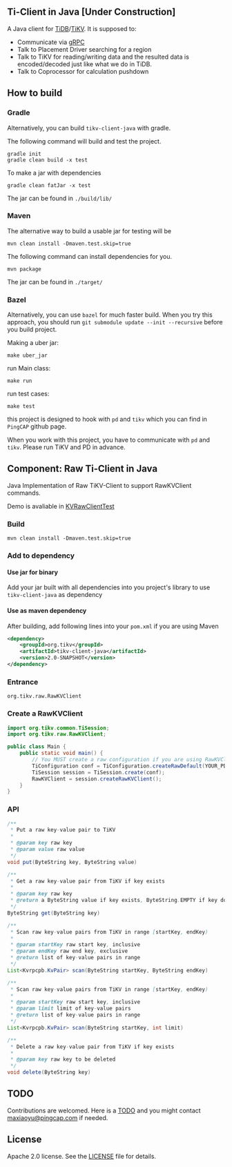 ## Ti-Client in Java [Under Construction]

A Java client for [TiDB](https://github.com/pingcap/tidb)/[TiKV](https://github.com/tikv/tikv).
It is supposed to:
+ Communicate via [gRPC](http://www.grpc.io/)
+ Talk to Placement Driver searching for a region
+ Talk to TiKV for reading/writing data and the resulted data is encoded/decoded just like what we do in TiDB.
+ Talk to Coprocessor for calculation pushdown

## How to build

### Gradle

Alternatively, you can build `tikv-client-java` with gradle.

The following command will build and test the project.

```
gradle init
gradle clean build -x test
```

To make a jar with dependencies

```
gradle clean fatJar -x test
```

The jar can be found in `./build/lib/`

### Maven

The alternative way to build a usable jar for testing will be

```
mvn clean install -Dmaven.test.skip=true
```

The following command can install dependencies for you.

```
mvn package
```

The jar can be found in `./target/`

### Bazel

Alternatively, you can use `bazel` for much faster build. When you try this approach, you should run `git submodule update --init --recursive` before you build project.

Making a uber jar:

```
make uber_jar
```

run Main class:

```
make run
```

run test cases:

```
make test
```

this project is designed to hook with `pd` and `tikv` which you can find in `PingCAP` github page.

When you work with this project, you have to communicate with `pd` and `tikv`. Please run TiKV and PD in advance.

## Component: Raw Ti-Client in Java

Java Implementation of Raw TiKV-Client to support RawKVClient commands.

Demo is avaliable in [KVRawClientTest](https://github.com/birdstorm/KVRawClientTest/)

### Build
```
mvn clean install -Dmaven.test.skip=true
```

### Add to dependency

#### Use jar for binary

Add your jar built with all dependencies into you project's library to use `tikv-client-java` as dependency

#### Use as maven dependency

After building, add following lines into your `pom.xml` if you are using Maven

```xml
<dependency>
	<groupId>org.tikv</groupId>
	<artifactId>tikv-client-java</artifactId>
	<version>2.0-SNAPSHOT</version>
</dependency>
```

### Entrance
`org.tikv.raw.RawKVClient`

### Create a RawKVClient

```java
import org.tikv.common.TiSession;
import org.tikv.raw.RawKVClient;

public class Main {
	public static void main() {
		// You MUST create a raw configuration if you are using RawKVClient.
		TiConfiguration conf = TiConfiguration.createRawDefault(YOUR_PD_ADDRESSES);
		TiSession session = TiSession.create(conf);
		RawKVClient = session.createRawKVClient();
	}
}
```

### API

```java
/**
 * Put a raw key-value pair to TiKV
 *
 * @param key raw key
 * @param value raw value
 */
void put(ByteString key, ByteString value)
```

```java
/**
 * Get a raw key-value pair from TiKV if key exists
 *
 * @param key raw key
 * @return a ByteString value if key exists, ByteString.EMPTY if key does not exist
 */
ByteString get(ByteString key)
```

```java
/**
 * Scan raw key-value pairs from TiKV in range [startKey, endKey)
 *
 * @param startKey raw start key, inclusive
 * @param endKey raw end key, exclusive
 * @return list of key-value pairs in range
 */
List<Kvrpcpb.KvPair> scan(ByteString startKey, ByteString endKey)
```

```java
/**
 * Scan raw key-value pairs from TiKV in range [startKey, endKey)
 *
 * @param startKey raw start key, inclusive
 * @param limit limit of key-value pairs
 * @return list of key-value pairs in range
 */
List<Kvrpcpb.KvPair> scan(ByteString startKey, int limit)
```

```java
/**
 * Delete a raw key-value pair from TiKV if key exists
 *
 * @param key raw key to be deleted
 */ 
void delete(ByteString key) 
```


## TODO
Contributions are welcomed. Here is a [TODO](https://github.com/tikv/client-java/wiki/TODO-Lists) and you might contact maxiaoyu@pingcap.com if needed.

## License
Apache 2.0 license. See the [LICENSE](./LICENSE) file for details.
